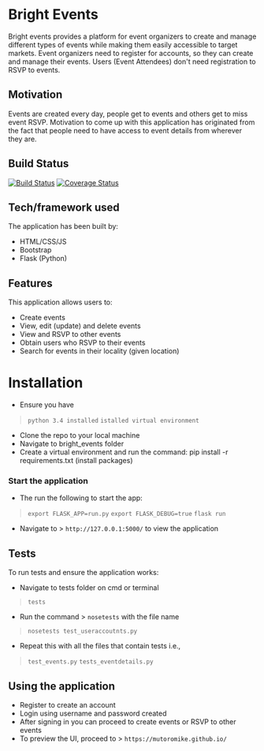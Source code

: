 # Bright Events

Bright events provides a platform for event organizers to create and manage different types of events while making them easily accessible to target markets.
Event organizers need to register for accounts, so they can create and manage their events.
Users (Event Attendees) don't need registration to RSVP to events.

## Motivation
Events are created every day, people get to events and others get to miss event RSVP. Motivation to come up with this
application has originated from the fact that people need to have access to event details from wherever they are.

## Build Status

[![Build Status](https://travis-ci.org/mutoromike/bright_events.svg?branch=develop)](https://travis-ci.org/mutoromike/bright_events)
[![Coverage Status](https://coveralls.io/repos/github/mutoromike/bright_events/badge.svg?branch=develop)](https://coveralls.io/github/mutoromike/bright_events?branch=develop)

## Tech/framework used

The application has been built by:
- HTML/CSS/JS
- Bootstrap
- Flask (Python)

## Features

This application allows users to:
- Create events
- View, edit (update) and delete events
- View and RSVP to other events
- Obtain users who RSVP to their events
- Search for events in their locality (given location)

# Installation

- Ensure you have 
> `python 3.4 installed`
> `istalled virtual environment`
- Clone the repo to your local machine
- Navigate to bright_events folder
- Create a virtual environment and run the command: pip install -r requirements.txt (install packages)

### Start the application

- The run the following to start the app:
> `export FLASK_APP=run.py`
> `export FLASK_DEBUG=true`
> `flask run`
- Navigate to > `http://127.0.0.1:5000/` to view the application

## Tests

To run tests and ensure the application works:
- Navigate to tests folder on cmd or terminal
> `tests`
- Run the command > `nosetests` with the file name
> `nosetests test_useraccoutnts.py`
- Repeat this with all the files that contain tests i.e.,
> `test_events.py`
> `tests_eventdetails.py`

## Using the application

- Register to create an account
- Login using username and password created
- After signing in you can proceed to create events or RSVP to other events
- To preview the UI, proceed to > `https://mutoromike.github.io/`



